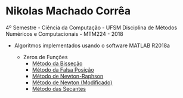 # Nikolas Machado Corrêa
4º Semestre - Ciência da Computação - UFSM
Disciplina de Métodos Numéricos e Computacionais - MTM224 - 2018
- Algoritmos implementados usando o software MATLAB R2018a

    - Zeros de Funções
        - [Método da Bisseção](https://github.com/nikolascm/metodos-2018/blob/master/Zeros%20de%20Fun%C3%A7%C3%B5es/metodo_bissecao.m)
        - [Método da Falsa Posição](https://github.com/nikolascm/metodos-2018/blob/master/Zeros%20de%20Fun%C3%A7%C3%B5es/metodo_falsa_posicao.m)
        - [Método de Newton-Raphson](https://github.com/nikolascm/metodos-2018/blob/master/Zeros%20de%20Fun%C3%A7%C3%B5es/metodo_newton.m)
        - [Método de Newton (Modificado)](https://github.com/nikolascm/metodos-2018/blob/master/Zeros%20de%20Fun%C3%A7%C3%B5es/metodo_newton_modificado.m)
        - [Método das Secantes](https://github.com/nikolascm/metodos-2018/blob/master/Zeros%20de%20Fun%C3%A7%C3%B5es/metodo_secantes.m)

